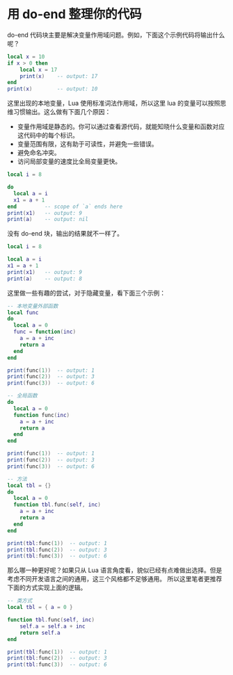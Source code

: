 # 用 do-end 整理你的代码

do-end 代码块主要是解决变量作用域问题。例如，下面这个示例代码将输出什么呢？

```lua
local x = 10
if x > 0 then
    local x = 17
    print(x)    -- output: 17
end
print(x)        -- output: 10
```

这里出现的本地变量，Lua 使用标准词法作用域，所以这里 lua 的变量可以按照思维习惯输出。这么做有下面几个原因：

* 变量作用域是静态的。你可以通过查看源代码，就能知晓什么变量和函数对应这代码中的每个标识。
* 变量范围有限，这有助于可读性，并避免一些错误。
* 避免命名冲突。
* 访问局部变量的速度比全局变量更快。

```lua
local i = 8

do
  local a = i
  x1 = a + 1
end         -- scope of `a` ends here
print(x1)   -- output: 9
print(a)    -- output: nil
```

没有 do-end 块，输出的结果就不一样了。

```lua
local i = 8

local a = i
x1 = a + 1
print(x1)   -- output: 9
print(a)    -- output: 8
```

这里做一些有趣的尝试，对于隐藏变量，看下面三个示例：

```lua
-- 本地变量外部函数
local func
do
  local a = 0
  func = function(inc)
    a = a + inc
    return a
  end
end

print(func(1))  -- output: 1
print(func(2))  -- output: 3
print(func(3))  -- output: 6
```

```lua
-- 全局函数
do
  local a = 0
  function func(inc)
    a = a + inc
    return a
  end
end

print(func(1))  -- output: 1
print(func(2))  -- output: 3
print(func(3))  -- output: 6
```

```lua
-- 方法
local tbl = {}
do
  local a = 0
  function tbl.func(self, inc)
    a = a + inc
    return a
  end
end

print(tbl:func(1))  -- output: 1
print(tbl:func(2))  -- output: 3
print(tbl:func(3))  -- output: 6
```

那么哪一种更好呢？如果只从 Lua 语言角度看，貌似已经有点难做出选择。但是考虑不同开发语言之间的通用，这三个风格都不足够通用。
所以这里笔者更推荐下面的方式实现上面的逻辑。

```lua
-- 类方式
local tbl = { a = 0 }

function tbl.func(self, inc)
    self.a = self.a + inc
    return self.a
end

print(tbl:func(1))  -- output: 1
print(tbl:func(2))  -- output: 3
print(tbl:func(3))  -- output: 6
```
